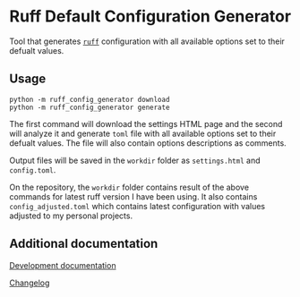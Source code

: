 # Ruff Default Configuration Generator

Tool that generates [`ruff`](https://github.com/astral-sh/ruff) configuration with all available options set to their defualt values.

## Usage

```console
python -m ruff_config_generator download
python -m ruff_config_generator generate
```

The first command will download the settings HTML page and the second will analyze it and generate `toml` file with all available options set to their defualt values. The file will also contain options descriptions as comments.

Output files will be saved in the `workdir` folder as `settings.html` and `config.toml`.

On the repository, the `workdir` folder contains result of the above commands for latest ruff version I have been using. It also contains `config_adjusted.toml` which contains latest configuration with values adjusted to my personal projects.

## Additional documentation

[Development documentation](README-DEV.md)

[Changelog](CHANGELOG.md)
